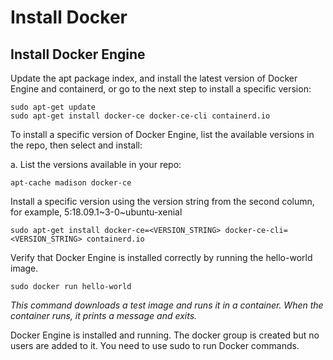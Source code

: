 # Install Docker



## Install Docker Engine
Update the apt package index, and install the latest version of Docker Engine and containerd, or go to the next step to install a specific version:

    sudo apt-get update
    sudo apt-get install docker-ce docker-ce-cli containerd.io

To install a specific version of Docker Engine, list the available versions in the repo, then select and install:

a. List the versions available in your repo:

    apt-cache madison docker-ce

Install a specific version using the version string from the second column, for example, 5:18.09.1~3-0~ubuntu-xenial

    sudo apt-get install docker-ce=<VERSION_STRING> docker-ce-cli=<VERSION_STRING> containerd.io

Verify that Docker Engine is installed correctly by running the hello-world image.

    sudo docker run hello-world

*This command downloads a test image and runs it in a container. When the container runs, it prints a message and exits.*

Docker Engine is installed and running. The docker group is created but no users are added to it. You need to use sudo to run Docker commands.

